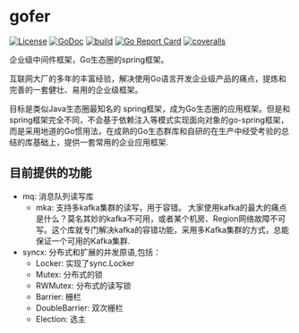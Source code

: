 # gofer

[![License](https://img.shields.io/:license-apache%202-blue.svg)](https://opensource.org/licenses/Apache-2.0) [![GoDoc](https://godoc.org/github.com/smallnest/defer?status.png)](http://godoc.org/github.com/smallnest/defer)  [![build](https://github.com/smallnest/gofer/actions/workflows/test.yml/badge.svg)](https://github.com/smallnest/gofer/actions/workflows/test.yml) [![Go Report Card](https://goreportcard.com/badge/github.com/smallnest/defer)](https://goreportcard.com/report/github.com/smallnest/defer) [![coveralls](https://coveralls.io/repos/smallnest/defer/badge.svg?branch=master&service=github)](https://coveralls.io/github/smallnest/defer?branch=master)


企业级中间件框架，Go生态圈的spring框架。

互联网大厂的多年的丰富经验，解决使用Go语言开发企业级产品的痛点，提炼和完善的一套健壮、易用的企业级框架。

目标是类似Java生态圈最知名的 spring框架，成为Go生态圈的应用框架。但是和spring框架完全不同，不会基于依赖注入等模式实现面向对象的go-spring框架，而是采用地道的Go惯用法，在成熟的Go生态群库和自研的在生产中经受考验的总结的库基础上，提供一套常用的企业应用框架.


## 目前提供的功能

- mq: 消息队列读写库
  - mka: 支持多kafka集群的读写，用于容错。
    大家使用kafka的最大的痛点是什么？莫名其妙的kafka不可用，或者某个机房、Region网络故障不可写。这个库就专门解决kafka的容错功能，采用多Kafka集群的方式，总能保证一个可用的Kafka集群.
- syncx: 分布式和扩展的并发原语,包括：
  - Locker: 实现了sync.Locker
  - Mutex: 分布式的锁
  - RWMutex: 分布式的读写锁
  - Barrier: 栅栏
  - DoubleBarrier: 双次栅栏
  - Election: 选主